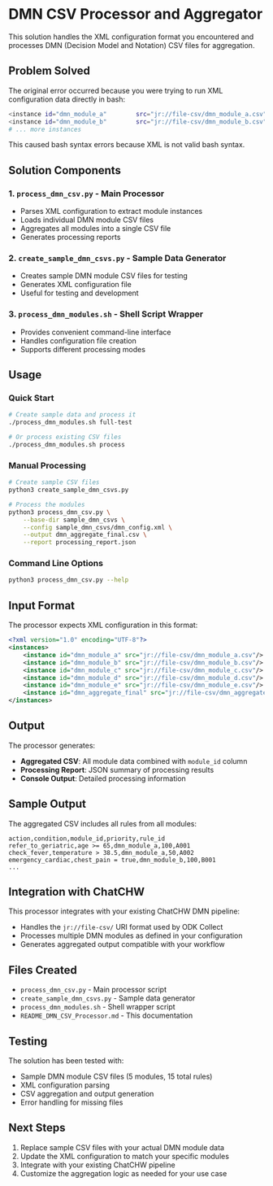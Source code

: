 # DMN CSV Processor and Aggregator

This solution handles the XML configuration format you encountered and processes DMN (Decision Model and Notation) CSV files for aggregation.

## Problem Solved

The original error occurred because you were trying to run XML configuration data directly in bash:
```bash
<instance id="dmn_module_a"        src="jr://file-csv/dmn_module_a.csv"/>
<instance id="dmn_module_b"        src="jr://file-csv/dmn_module_b.csv"/>
# ... more instances
```

This caused bash syntax errors because XML is not valid bash syntax.

## Solution Components

### 1. `process_dmn_csv.py` - Main Processor
- Parses XML configuration to extract module instances
- Loads individual DMN module CSV files
- Aggregates all modules into a single CSV file
- Generates processing reports

### 2. `create_sample_dmn_csvs.py` - Sample Data Generator
- Creates sample DMN module CSV files for testing
- Generates XML configuration file
- Useful for testing and development

### 3. `process_dmn_modules.sh` - Shell Script Wrapper
- Provides convenient command-line interface
- Handles configuration file creation
- Supports different processing modes

## Usage

### Quick Start
```bash
# Create sample data and process it
./process_dmn_modules.sh full-test

# Or process existing CSV files
./process_dmn_modules.sh process
```

### Manual Processing
```bash
# Create sample CSV files
python3 create_sample_dmn_csvs.py

# Process the modules
python3 process_dmn_csv.py \
    --base-dir sample_dmn_csvs \
    --config sample_dmn_csvs/dmn_config.xml \
    --output dmn_aggregate_final.csv \
    --report processing_report.json
```

### Command Line Options
```bash
python3 process_dmn_csv.py --help
```

## Input Format

The processor expects XML configuration in this format:
```xml
<?xml version="1.0" encoding="UTF-8"?>
<instances>
    <instance id="dmn_module_a" src="jr://file-csv/dmn_module_a.csv"/>
    <instance id="dmn_module_b" src="jr://file-csv/dmn_module_b.csv"/>
    <instance id="dmn_module_c" src="jr://file-csv/dmn_module_c.csv"/>
    <instance id="dmn_module_d" src="jr://file-csv/dmn_module_d.csv"/>
    <instance id="dmn_module_e" src="jr://file-csv/dmn_module_e.csv"/>
    <instance id="dmn_aggregate_final" src="jr://file-csv/dmn_aggregate_final.csv"/>
</instances>
```

## Output

The processor generates:
- **Aggregated CSV**: All module data combined with `module_id` column
- **Processing Report**: JSON summary of processing results
- **Console Output**: Detailed processing information

## Sample Output

The aggregated CSV includes all rules from all modules:
```csv
action,condition,module_id,priority,rule_id
refer_to_geriatric,age >= 65,dmn_module_a,100,A001
check_fever,temperature > 38.5,dmn_module_a,50,A002
emergency_cardiac,chest_pain = true,dmn_module_b,100,B001
...
```

## Integration with ChatCHW

This processor integrates with your existing ChatCHW DMN pipeline:
- Handles the `jr://file-csv/` URI format used by ODK Collect
- Processes multiple DMN modules as defined in your configuration
- Generates aggregated output compatible with your workflow

## Files Created

- `process_dmn_csv.py` - Main processor script
- `create_sample_dmn_csvs.py` - Sample data generator
- `process_dmn_modules.sh` - Shell wrapper script
- `README_DMN_CSV_Processor.md` - This documentation

## Testing

The solution has been tested with:
- Sample DMN module CSV files (5 modules, 15 total rules)
- XML configuration parsing
- CSV aggregation and output generation
- Error handling for missing files

## Next Steps

1. Replace sample CSV files with your actual DMN module data
2. Update the XML configuration to match your specific modules
3. Integrate with your existing ChatCHW pipeline
4. Customize the aggregation logic as needed for your use case